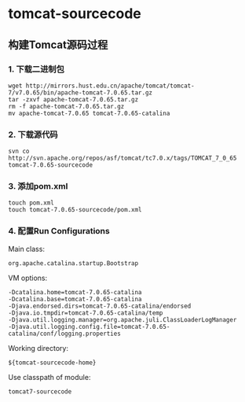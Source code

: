 # tomcat-sourcecode
## 构建Tomcat源码过程
### 1. 下载二进制包
<pre><code>wget http://mirrors.hust.edu.cn/apache/tomcat/tomcat-7/v7.0.65/bin/apache-tomcat-7.0.65.tar.gz
tar -zxvf apache-tomcat-7.0.65.tar.gz
rm -f apache-tomcat-7.0.65.tar.gz
mv apache-tomcat-7.0.65 tomcat-7.0.65-catalina
</code></pre>
### 2. 下载源代码
<pre><code>svn co http://svn.apache.org/repos/asf/tomcat/tc7.0.x/tags/TOMCAT_7_0_65 tomcat-7.0.65-sourcecode
</code></pre>
### 3. 添加pom.xml
<pre><code>touch pom.xml
touch tomcat-7.0.65-sourcecode/pom.xml
</code></pre>
### 4. 配置Run Configurations
Main class:
<pre><code>org.apache.catalina.startup.Bootstrap
</code></pre>
VM options:
<pre><code>-Dcatalina.home=tomcat-7.0.65-catalina
-Dcatalina.base=tomcat-7.0.65-catalina
-Djava.endorsed.dirs=tomcat-7.0.65-catalina/endorsed
-Djava.io.tmpdir=tomcat-7.0.65-catalina/temp
-Djava.util.logging.manager=org.apache.juli.ClassLoaderLogManager
-Djava.util.logging.config.file=tomcat-7.0.65-catalina/conf/logging.properties
</code></pre>
Working directory:
<pre><code>${tomcat-sourcecode-home}
</code></pre>
Use classpath of module:
<pre><code>tomcat7-sourcecode
</code></pre>